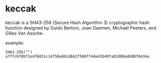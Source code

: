# keccak 
keccak is a SHA3-256 (Secure Hash Algorithm 3) cryptographic hash function designed by Guido Bertoni, Joan Daemen, Michaël Peeters, and Gilles Van Assche.

example:

<code>SHA3-256("")</code>
<code>a7ffc6f8bf1ed76651c14756a061d662f580ff4de43b49fa82d80a4b80f8434a</code>
